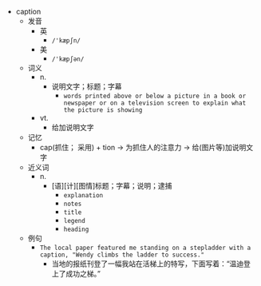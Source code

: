 - caption
  - 发音
    - 英
      - `/'kæpʃn/`
    - 美
      - `/'kæpʃən/`
  - 词义
    - n.
      - 说明文字；标题；字幕
        - `words printed above or below a picture in a book or newspaper or on a television screen to explain what the picture is showing`
    - vt.
      - 给加说明文字
  - 记忆
    - cap(抓住； 采用) + tion → 为抓住人的注意力 → 给(图片等)加说明文字
  - 近义词
    - n.
      - [语][计][图情]标题；字幕；说明；逮捕
        - `explanation`
        - `notes`
        - `title`
        - `legend`
        - `heading`
  - 例句
    - `The local paper featured me standing on a stepladder with a caption, "Wendy climbs the ladder to success."`
      - 当地的报纸刊登了一幅我站在活梯上的特写，下面写着：“温迪登上了成功之梯。”

